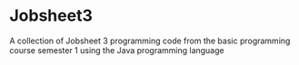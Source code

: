 # Jobsheet3
A collection of Jobsheet 3 programming code from the basic programming course semester 1 using the Java programming language
